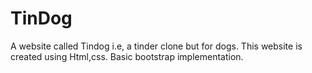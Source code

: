 # TinDog
A website called Tindog i.e, a tinder clone but for dogs.
This website is created using Html,css.
Basic bootstrap implementation.
